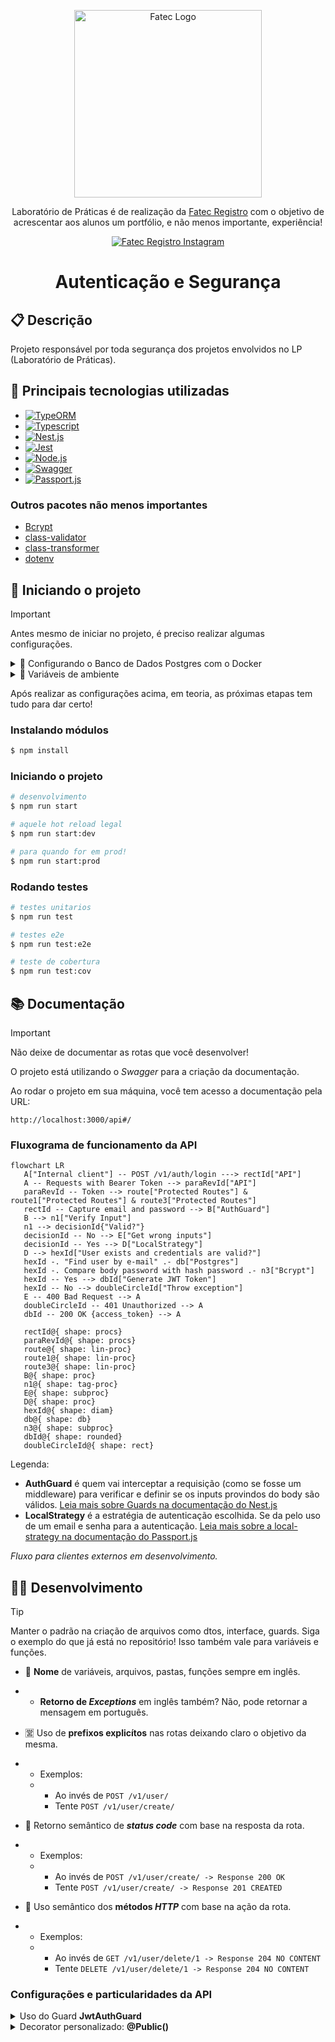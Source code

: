 <p align="center">
  <a href="https://fatecregistro.cps.sp.gov.br/" target="blank"><img src="https://bkpsitecpsnew.blob.core.windows.net/uploadsitecps/sites/40/2024/03/fatec_registro.png" width="300" alt="Fatec Logo" /></a>
</p>

  <p align="center">Laboratório de Práticas é de realização da <a href="https://fatecregistro.cps.sp.gov.br/" target="_blank">Fatec Registro</a> com o objetivo de acrescentar aos alunos um portfólio, e não menos importante, experiência!</p>
    <p align="center">
<a href="https://www.instagram.com/fatecregistro/" target="_blank"><img src="https://img.shields.io/badge/Instagram-E4405F?style=for-the-badge&logo=instagram&logoColor=white" alt="Fatec Registro Instagram" /></a>
</p>

<h1 align="center">Autenticação e Segurança</h1>

## 📋 Descrição

Projeto responsável por toda segurança dos projetos envolvidos no LP (Laboratório de Práticas).

## 👔 Principais tecnologias utilizadas

* [![TypeORM](https://img.shields.io/badge/TypeORM-FE0803?logo=typeorm&logoColor=fff)](https://typeorm.io/)
* [![Typescript](https://img.shields.io/badge/TypeScript-007ACC?logo=typescript&logoColor=white)](https://www.typescriptlang.org/)
* [![Nest.js](https://img.shields.io/badge/-NestJs-ea2845?style=flat-square&logo=nestjs&logoColor=white)](https://nestjs.com/)
* [![Jest](https://img.shields.io/badge/Jest-323330?style=for-the-badge&logo=Jest&logoColor=white)](https://jestjs.io/pt-BR/)
* [![Node.js](https://img.shields.io/badge/node.js-339933?style=for-the-badge&logo=Node.js&logoColor=white)](https://nodejs.org/pt)
* [![Swagger](https://img.shields.io/badge/-Swagger-%23Clojure?style=for-the-badge&logo=swagger&logoColor=white)](https://swagger.io/)
* [![Passport.js](https://img.shields.io/badge/Passport.js-24a357?style=for-the-badge&logo=passport&logoColor=white)](https://www.passportjs.org/)

### Outros pacotes não menos importantes
* [Bcrypt](https://www.npmjs.com/package/bcrypt)
* [class-validator](https://www.npmjs.com/package/class-validator)
* [class-transformer](https://www.npmjs.com/package/class-transformer)
* [dotenv](https://www.npmjs.com/package/dotenv)

## 🔧 Iniciando o projeto

> [!IMPORTANT]
> Antes mesmo de iniciar no projeto, é preciso realizar algumas configurações.

<details>

<summary> 🐳 Configurando o Banco de Dados Postgres com o Docker</summary>

### 🐋 Instalando e configurando o Docker

Vai lá no site deles e baixa ele direitinho, instala e reinicia o computador.

Após instalar o Docker na máquina tudo certinho, rode o seguinte comando.

```bash
   $ docker run --name meu-postgres -e POSTGRES_USER=admin -e POSTGRES_PASSWORD=admin -e POSTGRES_DB=meubanco -p 5432:5432 -d postgres
```

Esse comando vai inicializar um container do Postgres.

#### 📌 Explicação dos parâmetros se você estiver interessado:

- `-name meu-postgres`: Nome do container.
- `-e POSTGRES_USER=admin`: Define o usuário do banco.
- `-e POSTGRES_PASSWORD=admin`: Define a senha do banco.
- `-e POSTGRES_DB=meubanco`: Nome do banco de dados inicial.
- `-p 5432:5432`: Mapeia a porta do container para a máquina local.
- `-d postgres`: Roda o container em segundo plano usando a imagem oficial do PostgreSQL.

Se o comando rodar sem nenhum aviso, explosão ou texto vermelho, provavelmente deu tudo certo e o container com o seu banco de dados já está pronto para ser acessado tanto pela API quanto por um SGDB de sua preferência.

#### 🙄 Se você quer acessar o banco de dados por um SGBD:
Se você não alterou nenhuma informação do comando, não tem segredo, só colocar elas no lugar certinho no momento da conexão.
- Vou usar o DBeaver de exemplo:
  
  ![image](https://github.com/user-attachments/assets/45b33518-fa9e-40ff-aac7-232a0139ca3b)
  
  Inserindo as informações no devido lugar, não tem como dar errado (em teoria).


</details>

<details>

<summary> 🥱 Variáveis de ambiente</summary>

### 📂 Arquivo .env

Sem muito segredo, crie na raiz do projeto um arquivo .env (sim, PONTO + env).
Dentro do arquivo, insira as chaves

```js
DB_USER = nomeDoSeuUsuarioNoBanco;
DB_PASSWORD = aSenhaDele;
DB_NAME = nomeDoDatabase;
DB_PORT = portaDoContainer;
SECRET_KEY = aquiPodeSerQualquerCoisa;
WHITELIST_DOMAIN = qualquerDominioDeEmailLiberado;
```

</details>

Após realizar as configurações acima, em teoria, as próximas etapas tem tudo para dar certo!

### Instalando módulos

```bash
$ npm install
```

### Iniciando o projeto

```bash
# desenvolvimento
$ npm run start

# aquele hot reload legal
$ npm run start:dev

# para quando for em prod!
$ npm run start:prod
```

### Rodando testes

```bash
# testes unitarios
$ npm run test

# testes e2e
$ npm run test:e2e

# teste de cobertura
$ npm run test:cov
```
## 📚 Documentação

> [!IMPORTANT]
> Não deixe de documentar as rotas que você desenvolver!

O projeto está utilizando o *Swagger* para a criação da documentação.

Ao rodar o projeto em sua máquina, você tem acesso a documentação pela URL:

 ``http://localhost:3000/api#/``

 ### Fluxograma de funcionamento da API
 ```mermaid
flowchart LR
    A["Internal client"] -- POST /v1/auth/login ---> rectId["API"]
    A -- Requests with Bearer Token --> paraRevId["API"]
    paraRevId -- Token --> route["Protected Routes"] & route1["Protected Routes"] & route3["Protected Routes"]
    rectId -- Capture email and password --> B["AuthGuard"]
    B --> n1["Verify Input"]
    n1 --> decisionId{"Valid?"}
    decisionId -- No --> E["Get wrong inputs"]
    decisionId -- Yes --> D["LocalStrategy"]
    D --> hexId["User exists and credentials are valid?"]
    hexId -. "Find user by e-mail" .- db["Postgres"]
    hexId -. Compare body password with hash password .- n3["Bcrypt"]
    hexId -- Yes --> dbId["Generate JWT Token"]
    hexId -- No --> doubleCircleId["Throw exception"]
    E -- 400 Bad Request --> A
    doubleCircleId -- 401 Unauthorized --> A
    dbId -- 200 OK {access_token} --> A

    rectId@{ shape: procs}
    paraRevId@{ shape: procs}
    route@{ shape: lin-proc}
    route1@{ shape: lin-proc}
    route3@{ shape: lin-proc}
    B@{ shape: proc}
    n1@{ shape: tag-proc}
    E@{ shape: subproc}
    D@{ shape: proc}
    hexId@{ shape: diam}
    db@{ shape: db}
    n3@{ shape: subproc}
    dbId@{ shape: rounded}
    doubleCircleId@{ shape: rect}
```
Legenda:
* <strong>AuthGuard</strong> é quem vai interceptar a requisição (como se fosse um middleware) para verificar e definir se os inputs provindos do body são válidos. [Leia mais sobre Guards na documentação do Nest.js](https://docs.nestjs.com/guards)
* <strong>LocalStrategy</strong> é a estratégia de autenticação escolhida. Se da pelo uso de um email e senha para a autenticação. [Leia mais sobre a local-strategy na documentação do Passport.js](https://www.passportjs.org/packages/passport-local/)

_Fluxo para clientes externos em desenvolvimento._

## 👨‍💻 Desenvolvimento
> [!TIP]
> Manter o padrão na criação de arquivos como dtos, interface, guards. Siga o exemplo do que já está no repositório! Isso também vale para variáveis e funções.

- 💽 <strong>Nome</strong> de variáveis, arquivos, pastas, funções sempre em inglês.
- - <strong>Retorno de _Exceptions_</strong> em inglês também? Não, pode retornar a mensagem em português.

- 🈺 Uso de <strong>prefixos explicítos</strong> nas rotas deixando claro o objetivo da mesma.
- - Exemplos:
  - - Ao invés de `POST /v1/user/`
    - Tente `POST /v1/user/create/`
 
- 🔢 Retorno semântico de <strong>_status code_</strong> com base na resposta da rota.
- - Exemplos:
  - - Ao invés de `POST /v1/user/create/ -> Response 200 OK`
    - Tente `POST /v1/user/create/ -> Response 201 CREATED`
 
- 🔞 Uso semântico dos <strong>métodos _HTTP_</strong> com base na ação da rota.
- - Exemplos:
  - - Ao invés de `GET /v1/user/delete/1 -> Response 204 NO CONTENT`
    - Tente `DELETE /v1/user/delete/1 -> Response 204 NO CONTENT`
   
### Configurações e particularidades da API
<details>

<summary>Uso do Guard <strong>JwtAuthGuard</strong></summary>

### Todos os módulos devem configurar o uso global do JwtAuthGuard

A intenção é que todas as rotas do seu módulo necessitem de um token. Evita ter que adicionar o Guard individualmente para cada rota.

Exemplo do [_users.module.ts_](https://github.com/laboratorio-de-praticas/autenticacao-be/blob/bf1589cb3b6aa2f94bfdcaaf7f2cafa6fee21ea3/src/users/users.module.ts#L14):
```ts
  @Module({
  imports: [TypeOrmModule.forFeature([User])],
  providers: [
    UsersService,
    {
      provide: APP_GUARD,
      useClass: JwtAuthGuard,
    },
  ],
  exports: [UsersService],
  controllers: [UsersController],
})
```
O que você deve fazer é apenas acrescentar a configuração abaixo no providers do módulo alvo:
```ts
  {
    provide: APP_GUARD,
    useClass: JwtAuthGuard,
  }
```

</details>

<details>

<summary>Decorator personalizado: <strong>@Public()</strong></summary>

### Decorator anti-token

O uso desse decorator faz com que a sua rota não necessite de um _token_ (acho difícil você querer isso)

Exemplo do [_app.controller.ts_](https://github.com/laboratorio-de-praticas/autenticacao-be/blob/bf1589cb3b6aa2f94bfdcaaf7f2cafa6fee21ea3/src/app/app.controller.ts#L41):
```ts
  @Public()
  @Get()
  getHello(): string {
    return this.appService.getHello();
  }
```
o _@Public()_ faz com que não seja necessário um _token_ para fazer requisição a essa rota.

</details>
